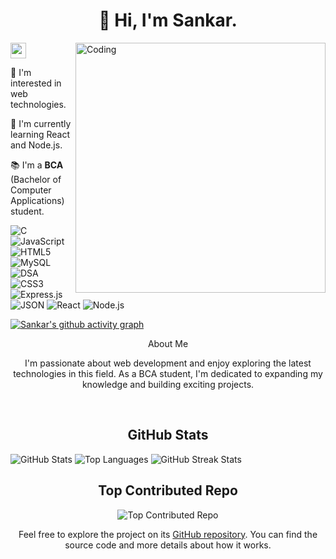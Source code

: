<p align="center">
</p>
<h1 align="center">👋 Hi, I'm Sankar.</h1>
<img align="right" alt="Coding" width="400" src="https://i.postimg.cc/X7jznpZj/cat.gif">
<img src="https://visitcount.itsvg.in/api?id=sankar-raul&pretty=true" alt="profile-views" height="25px"/>

<p align="left">🌟 I'm interested in web technologies.</p>

<p align="left">🚀 I'm currently learning React and Node.js.</p>

<p align="left">📚 I'm a <b>BCA</b> (Bachelor of Computer Applications) student.</p>

<p align="left">
  <img src="https://img.shields.io/badge/c-%2300599C.svg?style=flat&logo=c&logoColor=white" alt="C">
  <img src="https://img.shields.io/badge/javascript-%23ED8B00.svg?style=flat&logo=javascript&logoColor=white" alt="JavaScript">
  <img src="https://img.shields.io/badge/html5-%23E34F26.svg?style=flat&logo=html5&logoColor=white" alt="HTML5">
  <img src="https://img.shields.io/badge/mysql-%2300f.svg?style=flat&logo=mysql&logoColor=white" alt="MySQL">
  <img src="https://img.shields.io/badge/DSA-blue.svg?style=flat&logo=code&logoColor=white" alt="DSA">
  <img src="https://img.shields.io/badge/css3-%231572B6.svg?style=flat&logo=css3&logoColor=white" alt="CSS3">
  <img src="https://img.shields.io/badge/express.js-%23404d59.svg?style=flat&logo=express&logoColor=white" alt="Express.js">
  <img src="https://img.shields.io/badge/json-%23000000.svg?style=flat&logo=json&logoColor=#fff" alt="JSON">
<img src="https://img.shields.io/badge/react-%2361DAFB.svg?style=flat&logo=react&logoColor=white" alt="React">
<img src="https://img.shields.io/badge/node.js-%2343853D.svg?style=flat&logo=node.js&logoColor=white" alt="Node.js">
</p>

[![Sankar's github activity graph](https://github-readme-activity-graph.vercel.app/graph?username=sankar-raul&theme=github-compact&area_color=0a5b00&area=true)](https://github.com/sankar-raul/github-readme-activity-graph)
<p align="center">About Me</p>

<p align="center">
  I'm passionate about web development and enjoy exploring the latest technologies in this field. As a BCA student, I'm dedicated to expanding my knowledge and building exciting projects.
</p>

<br>

<h2 align="center">GitHub Stats</h2>

<div align="left" stylr="display: flex; justify-content: space-evenly">
  <img src="https://github-readme-stats.vercel.app/api?username=sankar-raul&theme=radical&hide_border=false&include_all_commits=false&count_private=false" alt="GitHub Stats">
    <img src="https://github-readme-stats.vercel.app/api/top-langs/?username=sankar-raul&theme=radical&hide_border=false&include_all_commits=false&count_private=false&layout=compact" alt="Top Languages">
  <img src="https://github-readme-streak-stats.herokuapp.com/?user=sankar-raul&theme=radical&hide_border=false" alt="GitHub Streak Stats">
</div>
<h2 align="center">Top Contributed Repo</h2>

<div align="center">
  <img src="https://github-contributor-stats.vercel.app/api?username=sankar-raul&limit=5&theme=dracula&combine_all_yearly_contributions=true" alt="Top Contributed Repo">
</div>

<p align="center">
  Feel free to explore the project on its <a href="https://github.com/sankar-raul?tab=repositories">GitHub repository</a>. You can find the source code and more details about how it works.
</p>
